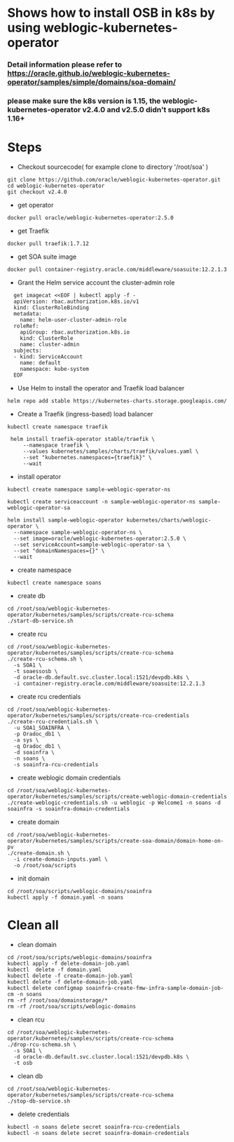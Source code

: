 # Shows how to install OSB in k8s by using weblogic-kubernetes-operator
### Detail information please refer to https://oracle.github.io/weblogic-kubernetes-operator/samples/simple/domains/soa-domain/
### please make sure the k8s version is 1.15, the weblogic-kubernetes-operator v2.4.0 and v2.5.0 didn't support k8s 1.16+

# Steps
- Checkout sourcecode( for example clone to directory '/root/soa' )
```
git clone https://github.com/oracle/weblogic-kubernetes-operator.git
cd weblogic-kubernetes-operator
git checkout v2.4.0
```
- get operator
```
docker pull oracle/weblogic-kubernetes-operator:2.5.0
```
- get Traefik
```
docker pull traefik:1.7.12
```
- get SOA suite image
```
docker pull container-registry.oracle.com/middleware/soasuite:12.2.1.3
```
- Grant the Helm service account the cluster-admin role
```
  get imagecat <<EOF | kubectl apply -f -
  apiVersion: rbac.authorization.k8s.io/v1
  kind: ClusterRoleBinding
  metadata:
    name: helm-user-cluster-admin-role
  roleRef:
    apiGroup: rbac.authorization.k8s.io
    kind: ClusterRole
    name: cluster-admin
  subjects:
  - kind: ServiceAccount
    name: default
    namespace: kube-system
  EOF
```
- Use Helm to install the operator and Traefik load balancer
```
helm repo add stable https://kubernetes-charts.storage.googleapis.com/
```
- Create a Traefik (ingress-based) load balancer
```
kubectl create namespace traefik

 helm install traefik-operator stable/traefik \
     --namespace traefik \
     --values kubernetes/samples/charts/traefik/values.yaml \
     --set "kubernetes.namespaces={traefik}" \
     --wait
```
- install operator
```
kubectl create namespace sample-weblogic-operator-ns

kubectl create serviceaccount -n sample-weblogic-operator-ns sample-weblogic-operator-sa

helm install sample-weblogic-operator kubernetes/charts/weblogic-operator \
  --namespace sample-weblogic-operator-ns \
  --set image=oracle/weblogic-kubernetes-operator:2.5.0 \
  --set serviceAccount=sample-weblogic-operator-sa \
  --set "domainNamespaces={}" \
  --wait
```
- create namespace
```
kubectl create namespace soans
```
- create db
```
cd /root/soa/weblogic-kubernetes-operator/kubernetes/samples/scripts/create-rcu-schema
./start-db-service.sh
```
- create rcu
```
cd /root/soa/weblogic-kubernetes-operator/kubernetes/samples/scripts/create-rcu-schema
./create-rcu-schema.sh \
  -s SOA1 \
  -t soaessosb \
  -d oracle-db.default.svc.cluster.local:1521/devpdb.k8s \
  -i container-registry.oracle.com/middleware/soasuite:12.2.1.3
```
- create rcu credentials
```
cd /root/soa/weblogic-kubernetes-operator/kubernetes/samples/scripts/create-rcu-credentials
./create-rcu-credentials.sh \
  -u SOA1_SOAINFRA \
  -p Oradoc_db1 \
  -a sys \
  -q Oradoc_db1 \
  -d soainfra \
  -n soans \
  -s soainfra-rcu-credentials
```
- create weblogic domain credentials
```
cd /root/soa/weblogic-kubernetes-operator/kubernetes/samples/scripts/create-weblogic-domain-credentials
./create-weblogic-credentials.sh -u weblogic -p Welcome1 -n soans -d soainfra -s soainfra-domain-credentials
```
- create domain
```
cd /root/soa/weblogic-kubernetes-operator/kubernetes/samples/scripts/create-soa-domain/domain-home-on-pv
./create-domain.sh \
  -i create-domain-inputs.yaml \
  -o /root/soa/scripts
```  
- init domain
```
cd /root/soa/scripts/weblogic-domains/soainfra
kubectl apply -f domain.yaml -n soans
```

# Clean all
- clean domain
```
cd /root/soa/scripts/weblogic-domains/soainfra  
kubectl apply -f delete-domain-job.yaml
kubectl  delete -f domain.yaml
kubectl delete -f create-domain-job.yaml
kubectl delete -f delete-domain-job.yaml 
kubectl delete configmap soainfra-create-fmw-infra-sample-domain-job-cm -n soans
rm -rf /root/soa/domainstorage/*
rm -rf /root/soa/scripts/weblogic-domains
```
- clean rcu
```
cd /root/soa/weblogic-kubernetes-operator/kubernetes/samples/scripts/create-rcu-schema
./drop-rcu-schema.sh \
  -s SOA1 \
  -d oracle-db.default.svc.cluster.local:1521/devpdb.k8s \
  -t osb 
```
- clean db
```
cd /root/soa/weblogic-kubernetes-operator/kubernetes/samples/scripts/create-rcu-schema
./stop-db-service.sh
```
- delete credentials
```
kubectl -n soans delete secret soainfra-rcu-credentials
kubectl -n soans delete secret soainfra-domain-credentials
```
